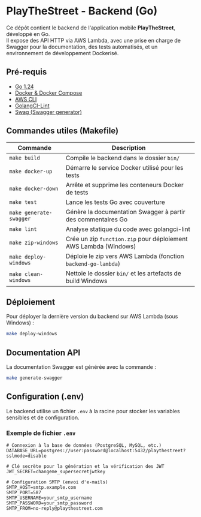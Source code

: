# PlayTheStreet - Backend (Go)

Ce dépôt contient le backend de l'application mobile **PlayTheStreet**, développé en Go.  
Il expose des API HTTP via AWS Lambda, avec une prise en charge de Swagger pour la documentation, des tests automatisés, et un environnement de développement Dockerisé.

## Pré-requis

- [Go 1.24](https://golang.org/dl/)
- [Docker & Docker Compose](https://docs.docker.com/get-docker/)
- [AWS CLI](https://docs.aws.amazon.com/cli/latest/userguide/install-cliv2.html)
- [GolangCI-Lint](https://golangci-lint.run/)
- [Swag (Swagger generator)](https://github.com/swaggo/swag)


## Commandes utiles (Makefile)

| Commande                | Description                                                      |
|-------------------------|------------------------------------------------------------------|
| `make build`            | Compile le backend dans le dossier `bin/`                        |
| `make docker-up`        | Démarre le service Docker utilisé pour les tests                 |
| `make docker-down`      | Arrête et supprime les conteneurs Docker de tests                |
| `make test`             | Lance les tests Go avec couverture                               |
| `make generate-swagger` | Génère la documentation Swagger à partir des commentaires Go     |
| `make lint`             | Analyse statique du code avec golangci-lint                      |
| `make zip-windows`      | Crée un zip `function.zip` pour déploiement AWS Lambda (Windows) |
| `make deploy-windows`   | Déploie le zip vers AWS Lambda (fonction `backend-go-lambda`)    |
| `make clean-windows`    | Nettoie le dossier `bin/` et les artefacts de build Windows      |

## Déploiement

Pour déployer la dernière version du backend sur AWS Lambda (sous Windows) :

```sh
make deploy-windows
```
## Documentation API

La documentation Swagger est générée avec la commande :

```sh
make generate-swagger
```

## Configuration (.env)

Le backend utilise un fichier `.env` à la racine pour stocker les variables sensibles et de configuration.

### Exemple de fichier `.env`

```env
# Connexion à la base de données (PostgreSQL, MySQL, etc.)
DATABASE_URL=postgres://user:password@localhost:5432/playthestreet?sslmode=disable

# Clé secrète pour la génération et la vérification des JWT
JWT_SECRET=changeme_supersecretjwtkey

# Configuration SMTP (envoi d'e-mails)
SMTP_HOST=smtp.example.com
SMTP_PORT=587
SMTP_USERNAME=your_smtp_username
SMTP_PASSWORD=your_smtp_password
SMTP_FROM=no-reply@playthestreet.com
```